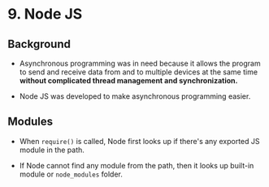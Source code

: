 # 9. Node JS

## Background

- Asynchronous programming was in need because it allows the program to send and receive data from and to multiple devices at the same time **without complicated thread management and synchronization.**

- Node JS was developed to make asynchronous programming easier.

## Modules

- When `require()` is called, Node first looks up if there's any exported JS module in the path.

- If Node cannot find any module from the path, then it looks up built-in module or `node_modules` folder.
